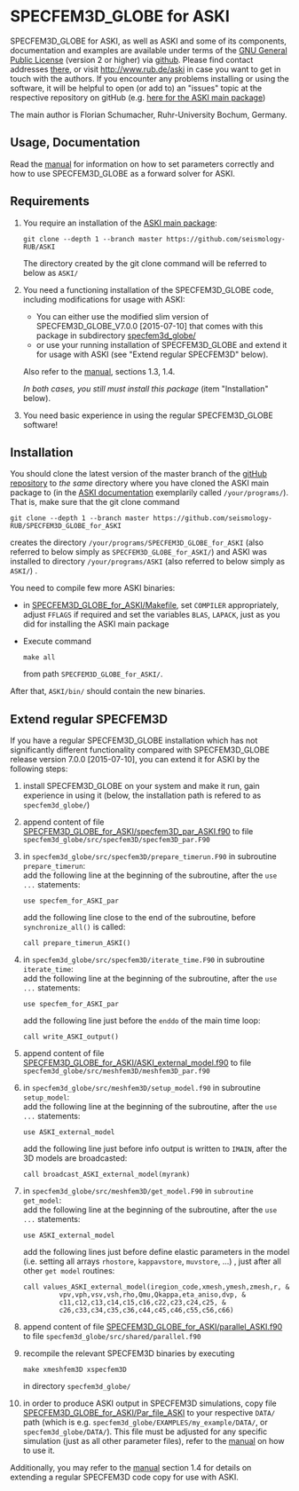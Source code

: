 # SPECFEM3D_GLOBE for ASKI

SPECFEM3D_GLOBE for ASKI, as well as ASKI and some of its components, 
documentation and examples are available under terms of the 
[GNU General Public License](https://github.com/seismology-RUB/ASKI/blob/master/LICENSE)
(version 2 or higher) via [github](https://github.com/seismology-RUB). 
Please find contact addresses [there](https://github.com/seismology-RUB), or visit 
http://www.rub.de/aski in case you want to get in touch with the authors. If you 
encounter any problems installing or using the software, it will be helpful to 
open (or add to) an "issues" topic at the respective repository on gitHub (e.g.
[here for the ASKI main package](https://github.com/seismology-RUB/ASKI/issues))

The main author is Florian Schumacher, Ruhr-University Bochum, Germany. 


## Usage, Documentation

Read the [manual](doc/SPECFEM3D_GLOBE_for_ASKI_manual.pdf) for information on 
how to set parameters correctly and how to use SPECFEM3D_GLOBE as a forward 
solver for ASKI. 


## Requirements

1. You require an installation of the [ASKI main package](https://github.com/seismology-RUB/ASKI):
   ```
   git clone --depth 1 --branch master https://github.com/seismology-RUB/ASKI
   ```
   
   The directory created by the git clone command will be referred to below as `ASKI/`

2. You need a functioning installation of the SPECFEM3D_GLOBE code, including 
   modifications for usage with ASKI:
   * You can either use the modified slim version of SPECFEM3D_GLOBE_V7.0.0 \[2015-07-10\]
     that comes with this package in subdirectory [specfem3d_globe/](specfem3d_globe/)
   * or use your running installation of SPECFEM3D_GLOBE and extend it for usage
     with ASKI (see "Extend regular SPECFEM3D" below).
     
   Also refer to the [manual](doc/SPECFEM3D_GLOBE_for_ASKI_manual.pdf), sections 1.3, 1.4.
   
   *In both cases, you still must install this package* (item "Installation" below).
       
3. You need basic experience in using the regular SPECFEM3D_GLOBE software!


## Installation

You should clone the latest version of the master branch of the 
[gitHub repository](https://github.com/seismology-RUB/SPECFEM3D_GLOBE_for_ASKI) 
to *the same* directory where you have cloned the ASKI main package to (in the 
[ASKI documentation](https://github.com/seismology-RUB/ASKI/blob/master/doc/ASKI_manual.pdf)
exemplarily called `/your/programs/`). That is, make sure that the git clone command
```
git clone --depth 1 --branch master https://github.com/seismology-RUB/SPECFEM3D_GLOBE_for_ASKI
```

creates the directory `/your/programs/SPECFEM3D_GLOBE_for_ASKI` (also referred to 
below simply as `SPECFEM3D_GLOBE_for_ASKI/`) and ASKI was installed to directory
`/your/programs/ASKI` (also referred to below simply as `ASKI/`) .

You need to compile few more ASKI binaries:
* in [SPECFEM3D_GLOBE_for_ASKI/Makefile](Makefile), set `COMPILER` appropriately, 
  adjust `FFLAGS` if required and set the variables `BLAS`, `LAPACK`, just as you did 
  for installing the ASKI main package
* Execute command
  ```
  make all
  ```
  
  from path `SPECFEM3D_GLOBE_for_ASKI/`.
  
After that, `ASKI/bin/` should contain the new binaries.


## Extend regular SPECFEM3D

If you have a regular SPECFEM3D_GLOBE installation which has not significantly
different functionality compared with SPECFEM3D_GLOBE release version 7.0.0 
\[2015-07-10\], you can extend it for ASKI by the following steps:

1. install SPECFEM3D_GLOBE on your system and make it run, gain 
   experience in using it (below, the installation path is refered to as 
   `specfem3d_globe/`)
2. append content of file [SPECFEM3D_GLOBE_for_ASKI/specfem3D_par_ASKI.f90](specfem3D_par_ASKI.f90) to file
   `specfem3d_globe/src/specfem3D/specfem3D_par.F90`
3. in `specfem3d_globe/src/specfem3D/prepare_timerun.F90` in subroutine `prepare_timerun`:<br>
   add the following line at the beginning of the subroutine, after the `use ...` statements:
   ```
   use specfem_for_ASKI_par
   ```
   
   add the following line close to the end of the subroutine, before `synchronize_all()` is called:
   ```
   call prepare_timerun_ASKI()
   ```
   
4. in `specfem3d_globe/src/specfem3D/iterate_time.F90` in subroutine `iterate_time`:<br>
   add the following line at the beginning of the subroutine, after the `use ...` statements:
   ```
   use specfem_for_ASKI_par
   ```
   
   add the following line just before the `enddo` of the main time loop:
   ```
   call write_ASKI_output()
   ```
   
5. append content of file [SPECFEM3D_GLOBE_for_ASKI/ASKI_external_model.f90](ASKI_external_model.f90) to file
   `specfem3d_globe/src/meshfem3D/meshfem3D_par.f90`
6. in `specfem3d_globe/src/meshfem3D/setup_model.f90` in subroutine `setup_model`:<br>
   add the following line at the beginning of the subroutine, after the `use ...` statements:
   ```
   use ASKI_external_model
   ```
   
   add the following line just before info output is written to `IMAIN`, after the 3D models are broadcasted:
   ```
   call broadcast_ASKI_external_model(myrank)
   ```
   
7. in `specfem3d_globe/src/meshfem3D/get_model.F90` in `subroutine get_model`:<br>
   add the following line at the beginning of the subroutine, after the `use ...` statements:
   ```
   use ASKI_external_model
   ```
   
   add the following lines just before define elastic parameters in the model (i.e. setting all 
   arrays `rhostore`, `kappavstore`, `muvstore`, ...) , just after all other `get model` routines:
   ```
   call values_ASKI_external_model(iregion_code,xmesh,ymesh,zmesh,r, &
            vpv,vph,vsv,vsh,rho,Qmu,Qkappa,eta_aniso,dvp, &
            c11,c12,c13,c14,c15,c16,c22,c23,c24,c25, &
            c26,c33,c34,c35,c36,c44,c45,c46,c55,c56,c66)
   ```

8. append content of file [SPECFEM3D_GLOBE_for_ASKI/parallel_ASKI.f90](parallel_ASKI.f90)
   to file `specfem3d_globe/src/shared/parallel.f90`
9. recompile the relevant SPECFEM3D binaries by executing
   ```
   make xmeshfem3D xspecfem3D
   ```
   
   in directory `specfem3d_globe/`
10. in order to produce ASKI output in SPECFEM3D simulations, copy file
    [SPECFEM3D_GLOBE_for_ASKI/Par_file_ASKI](Par_file_ASKI) to your respective `DATA/` path
    (which is e.g. `specfem3d_globe/EXAMPLES/my_example/DATA/`, or `specfem3d_globe/DATA/`). This 
    file must be adjusted for any specific simulation (just as all other parameter files), 
    refer to the [manual](doc/SPECFEM3D_GLOBE_for_ASKI_manual.pdf) on how to use it.

Additionally, you may refer to the [manual](doc/SPECFEM3D_GLOBE_for_ASKI_manual.pdf)
section 1.4 for details on extending a regular SPECFEM3D code copy for use with ASKI.

